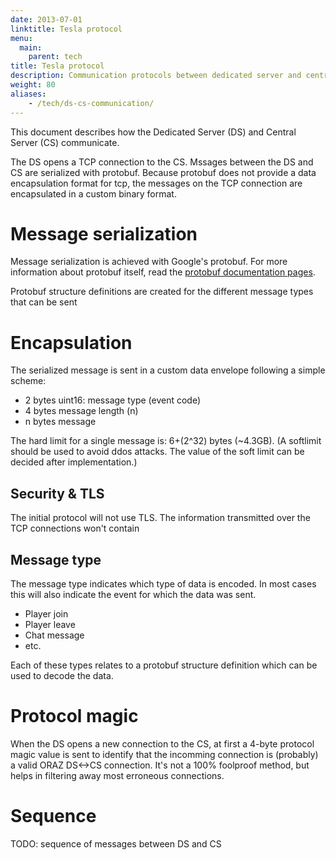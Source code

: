 ```yaml
---
date: 2013-07-01
linktitle: Tesla protocol
menu:
  main:
    parent: tech
title: Tesla protocol
description: Communication protocols between dedicated server and central server
weight: 80
aliases:
    - /tech/ds-cs-communication/
---
```


This document describes how the Dedicated Server (DS) and Central Server (CS) communicate.

The DS opens a TCP connection to the CS. Mssages between the DS and CS are serialized with protobuf. Because protobuf does not provide a data encapsulation format for tcp, the messages on the TCP connection are encapsulated in a custom binary format.

# Message serialization

Message serialization is achieved with Google's protobuf. For more information about protobuf itself, read the [protobuf documentation pages](https://developers.google.com/protocol-buffers/docs/overview).

Protobuf structure definitions are created for the different message types that can be sent

# Encapsulation

The serialized message is sent in a custom data envelope following a simple scheme:

 - 2 bytes uint16: message type (event code)
 - 4 bytes message length (n)
 - n bytes message

The hard limit for a single message is: 6+(2^32) bytes (~4.3GB). (A softlimit should be used to avoid ddos attacks. The value of the soft limit can be decided after implementation.)


## Security & TLS
The initial protocol will not use TLS. The information transmitted over the TCP connections won't contain 

## Message type
The message type indicates which type of data is encoded. In most cases this will also indicate the event for which the data was sent.

 - Player join
 - Player leave
 - Chat message
 - etc.

Each of these types relates to a protobuf structure definition which can be used to decode the data.

# Protocol magic
When the DS opens a new connection to the CS, at first a 4-byte protocol magic value is sent to identify that the incomming connection is (probably) a valid ORAZ DS<->CS connection. It's not a 100% foolproof method, but helps in filtering away most erroneous connections.

# Sequence

TODO: sequence of messages between DS and CS
